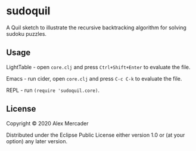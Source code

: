 # sudoquil

A Quil sketch to illustrate the recursive backtracking algorithm for solving sudoku puzzles.

## Usage

LightTable - open `core.clj` and press `Ctrl+Shift+Enter` to evaluate the file.

Emacs - run cider, open `core.clj` and press `C-c C-k` to evaluate the file.

REPL - run `(require 'sudoquil.core)`.

## License

Copyright © 2020 Alex Mercader

Distributed under the Eclipse Public License either version 1.0 or (at
your option) any later version.
